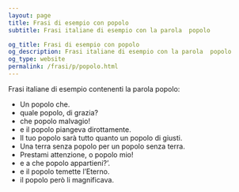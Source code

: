 ```yaml
---
layout: page
title: Frasi di esempio con popolo 
subtitle: Frasi italiane di esempio con la parola  popolo

og_title: Frasi di esempio con popolo 
og_description: Frasi italiane di esempio con la parola  popolo
og_type: website
permalink: /frasi/p/popolo.html
---
```


Frasi italiane di esempio contenenti la parola popolo:


- Un popolo che.
- quale popolo, di grazia?
- che popolo malvagio!
- e il popolo piangeva dirottamente.
- Il tuo popolo sarà tutto quanto un popolo di giusti.
- Una terra senza popolo per un popolo senza terra.
- Prestami attenzione, o popolo mio!
- e a che popolo appartieni?’.
- e il popolo temette l’Eterno.
- il popolo però li magnificava.
